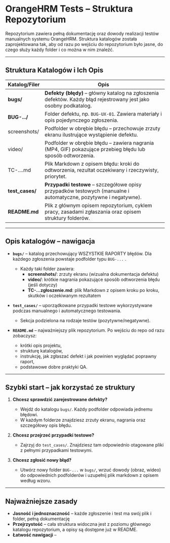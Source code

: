# OrangeHRM Tests – Struktura Repozytorium

Repozytorium zawiera pełną dokumentację oraz dowody realizacji testów manualnych systemu OrangeHRM. Struktura katalogów została zaprojektowana tak, aby od razu po wejściu do repozytorium było jasne, do czego służy każdy folder i co można w nim znaleźć.

---

## Struktura Katalogów i Ich Opis

| Katalog/Filer    | Opis                                                                                                                |
|------------------|---------------------------------------------------------------------------------------------------------------------|
| **bugs/**        | **Defekty (błędy)** – główny katalog na zgłoszenia defektów. Każdy błąd rejestrowany jest jako osobny podkatalog.    |
| **BUG-.../**     | Folder defektu, np. `BUG-UX-01`. Zawiera materiały i opis pojedynczego zgłoszenia.                                   |
| screenshots/     | Podfolder w obrębie błędu – przechowuje zrzuty ekranu ilustrujące wystąpienie defektu.                               |
| video/           | Podfolder w obrębie błędu – zawiera nagrania (MP4, GIF) pokazujące przebieg błędu lub sposób odtworzenia.            |
| TC-....md        | Plik Markdown z opisem błędu: kroki do odtworzenia, rezultat oczekiwany i rzeczywisty, priorytet.                    |
| **test_cases/**  | **Przypadki testowe** – szczegółowe opisy przypadków testowych (manualne i automatyczne, pozytywne i negatywne).     |
| **README.md**    | Plik z głównym opisem repozytorium, cyklem pracy, zasadami zgłaszania oraz opisem struktury folderów.                |

---

## Opis katalogów – nawigacja

- **`bugs/`** – katalog przechowujący WSZYSTKIE RAPORTY błędów. Dla każdego zgłoszenia powstaje podfolder typu `BUG-...` .
    - Każdy taki folder zawiera:
        - **screenshots/**: zrzuty ekranu (wizualna dokumentacja defektu)
        - **video/**: krótkie nagrania pokazujące sposób odtworzenia błędu (jeśli dotyczy)
        - **TC-...zgłoszenie.md**: plik Markdown z opisem kroku po kroku, skutków i oczekiwanym rezultatem

- **`test_cases/`** – uporządkowane przypadki testowe wykorzystywane podczas manualnego i automatycznego testowania.
    - Sekcja podzielona na rodzaje testów (pozytywne/negatywne).

- **`README.md`** – najważniejszy plik repozytorium. Po wejściu do repo od razu zobaczysz:
    - krótki opis projektu,
    - strukturę katalogów,
    - instrukcję, jak zgłaszać defekt i jak powinien wyglądać poprawny raport,
    - podstawowe dobre praktyki QA.

---

## Szybki start – jak korzystać ze struktury

1. **Chcesz sprawdzić zarejestrowane defekty?**
    - Wejdź do katalogu `bugs/`. Każdy podfolder odpowiada jednemu błędowi.
    - W każdym folderze znajdziesz zrzuty ekranu, nagrania oraz szczegółowy opis błędu.

2. **Chcesz przejrzeć przypadki testowe?**
    - Zajrzyj do `test_cases/`. Znajdziesz tam odpowiednio otagowane pliki z pełnymi przypadkami testowymi.

3. **Chcesz zgłosić nowy błąd?**
    - Utwórz nowy folder `BUG-...` w `bugs/`, wrzuć dowody (obraz, wideo) do odpowiednich podfolderów i uzupełnij plik markdown z opisem według wzoru.

---

## Najważniejsze zasady

- **Jasność i jednoznaczność** – każde zgłoszenie i test ma swój plik i folder, pełną dokumentację
- **Przejrzystość** – cała struktura widoczna jest z poziomu głównego katalogu repozytorium, a opisy są dostępne już w README.
- **Łatwość nawigacji** – 



